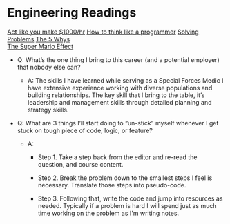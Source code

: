# Engineering Readings

[Act like you make $1000/hr](https://anthony-moore.medium.com/pretend-your-time-is-worth-1-000-hour-and-youll-become-100x-more-productive-6ab2302b8e8c)
[How to think like a programmer](https://medium.freecodecamp.org/how-to-think-like-a-programmer-lessons-in-problem-solving-d1d8bf1de7d2)
[Solving Problems](https://simpleprogrammer.com/solving-problems-breaking-it-down/)
[The 5 Whys](https://www.mindtools.com/pages/article/newTMC_5W.htm)\
[The Super Mario Effect](https://www.youtube.com/watch?v=9vJRopau0g0)

- Q: What’s the one thing I bring to this career (and a potential employer) that nobody else can?

  - A: The skills I have learned while serving as a Special Forces Medic I have extensive experience working with diverse populations and building relationships. The key skill that I bring to the table, it’s leadership and management skills through detailed planning and strategy skills.

- Q: What are 3 things I’ll start doing to “un-stick” myself whenever I get stuck on tough piece of code, logic, or feature?

  - A:

    - Step 1. Take a step back from the editor and re-read the question, and course content.

    - Step 2. Break the problem down to the smallest steps I feel is necessary. Translate those steps into pseudo-code.

    - Step 3.  Following that, write the code and jump into resources as needed. Typically if a problem is hard I will spend just as much time working on the problem as I'm writing notes.
